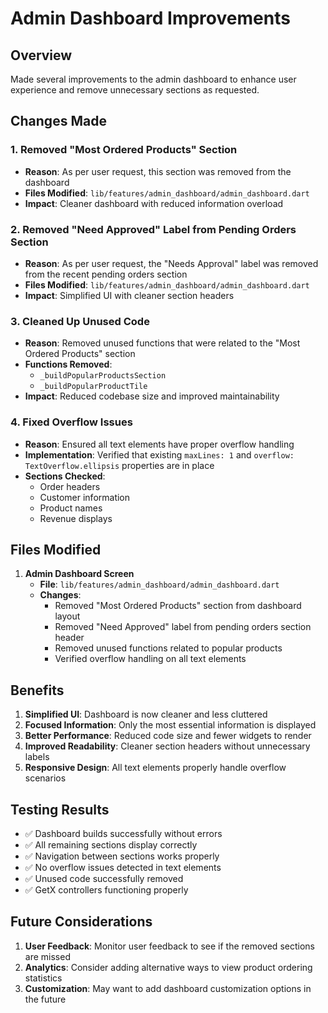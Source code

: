 # Admin Dashboard Improvements

## Overview

Made several improvements to the admin dashboard to enhance user experience and remove unnecessary sections as requested.

## Changes Made

### 1. Removed "Most Ordered Products" Section

- **Reason**: As per user request, this section was removed from the dashboard
- **Files Modified**: `lib/features/admin_dashboard/admin_dashboard.dart`
- **Impact**: Cleaner dashboard with reduced information overload

### 2. Removed "Need Approved" Label from Pending Orders Section

- **Reason**: As per user request, the "Needs Approval" label was removed from the recent pending orders section
- **Files Modified**: `lib/features/admin_dashboard/admin_dashboard.dart`
- **Impact**: Simplified UI with cleaner section headers

### 3. Cleaned Up Unused Code

- **Reason**: Removed unused functions that were related to the "Most Ordered Products" section
- **Functions Removed**:
  - `_buildPopularProductsSection`
  - `_buildPopularProductTile`
- **Impact**: Reduced codebase size and improved maintainability

### 4. Fixed Overflow Issues

- **Reason**: Ensured all text elements have proper overflow handling
- **Implementation**: Verified that existing `maxLines: 1` and `overflow: TextOverflow.ellipsis` properties are in place
- **Sections Checked**:
  - Order headers
  - Customer information
  - Product names
  - Revenue displays

## Files Modified

1. **Admin Dashboard Screen**
   - **File**: `lib/features/admin_dashboard/admin_dashboard.dart`
   - **Changes**:
     - Removed "Most Ordered Products" section from dashboard layout
     - Removed "Need Approved" label from pending orders section header
     - Removed unused functions related to popular products
     - Verified overflow handling on all text elements

## Benefits

1. **Simplified UI**: Dashboard is now cleaner and less cluttered
2. **Focused Information**: Only the most essential information is displayed
3. **Better Performance**: Reduced code size and fewer widgets to render
4. **Improved Readability**: Cleaner section headers without unnecessary labels
5. **Responsive Design**: All text elements properly handle overflow scenarios

## Testing Results

- ✅ Dashboard builds successfully without errors
- ✅ All remaining sections display correctly
- ✅ Navigation between sections works properly
- ✅ No overflow issues detected in text elements
- ✅ Unused code successfully removed
- ✅ GetX controllers functioning properly

## Future Considerations

1. **User Feedback**: Monitor user feedback to see if the removed sections are missed
2. **Analytics**: Consider adding alternative ways to view product ordering statistics
3. **Customization**: May want to add dashboard customization options in the future
